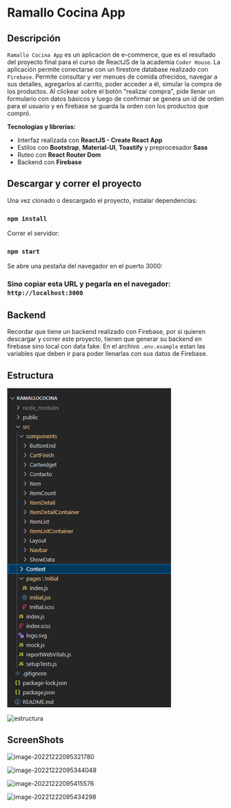 # Ramallo Cocina App

## 

## Descripción

`Ramallo Cocina App` es un aplicacion de e-commerce, que es el resultado del proyecto final para el curso de ReactJS de la academia `Coder House`. La aplicación permite conectarse con un firestore database realizado con `Firebase`. Permite consultar y ver menues de comida ofrecidos, navegar a sus detalles,  agregarlos al carrito, poder acceder a él, simular la compra de los  productos. Al clickear sobre el botón "realizar compra", pide llenar un formulario  con datos básicos y luego de confirmar se genera un id de orden para el usuario y en firebase se guarda la  orden con los productos que compró.

**Tecnologías y librerías:**

- Interfaz realizada con **ReactJS - Create React App**
- Estilos con **Bootstrap**, **Material-UI**, **Toastify** y preprocesador **Sass**
- Ruteo con **React Router Dom**
- Backend con **Firebase**

## 

## Descargar y correr el proyecto

Una vez clonado o descargado el proyecto, instalar dependencias:

### 

### `npm install`

Correr el servidor:

### 

### `npm start`

Se abre una pestaña del navegador en el puerto 3000:

### 

### Sino copiar esta URL y pegarla en el navegador: `http://localhost:3000`

## 

## Backend

Recordar que tiene un backend realizado con Firebase, por  si quieren descargar y correr este proyecto, tienen que generar su  backend en firebase sino local con data fake. En el archivo `.env.example` estan las variables que deben ir para poder llenarlas con sus datos de Firebase.

## 

## Estructura

![image-20221222095221867](/img/image-20221222095221867.png)

![estructura](https://user-images.githubusercontent.com/44064190/95280201-d4657680-082a-11eb-90e4-70e061f2b7ec.png)

## 

## ScreenShots

![image-20221222095321780](C:\Users\e202735.NTDOM1\AppData\Roaming\Typora\typora-user-images\image-20221222095321780.png)

![image-20221222095344048](C:\Users\e202735.NTDOM1\AppData\Roaming\Typora\typora-user-images\image-20221222095344048.png)

![image-20221222095415576](C:\Users\e202735.NTDOM1\AppData\Roaming\Typora\typora-user-images\image-20221222095415576.png)

![image-20221222095434298](C:\Users\e202735.NTDOM1\AppData\Roaming\Typora\typora-user-images\image-20221222095434298.png)

## 

